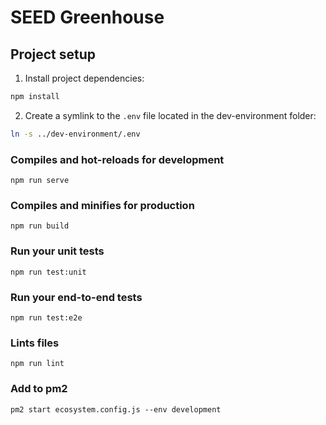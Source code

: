 # SEED Greenhouse

## Project setup

1. Install project dependencies:

```bash
npm install
```

2. Create a symlink to the `.env` file located in the dev-environment folder:

```bash
ln -s ../dev-environment/.env
```

### Compiles and hot-reloads for development
```
npm run serve
```

### Compiles and minifies for production
```
npm run build
```

### Run your unit tests
```
npm run test:unit
```

### Run your end-to-end tests
```
npm run test:e2e
```

### Lints files
```
npm run lint
```

### Add to pm2
```
pm2 start ecosystem.config.js --env development
```
